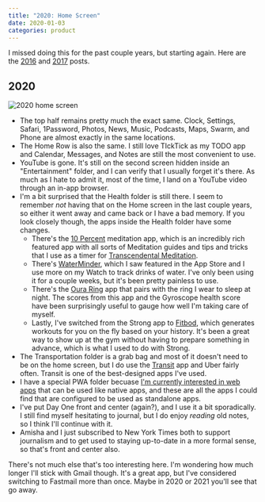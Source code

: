 ```yaml
---
title: "2020: Home Screen"
date: 2020-01-03
categories: product
---
```


I missed doing this for the past couple years, but starting again.
Here are the [2016](/blog/2016-home-screen) and [2017](/blog/2017-home-screen) posts.

## 2020

![2020 home screen](/images/2020-home-screen.png)

- The top half remains pretty much the exact same. Clock, Settings, Safari, 1Password, Photos, News, Music, Podcasts, Maps, Swarm, and Phone are almost exactly in the same locations.
- The Home Row is also the same. I still love TIckTick as my TODO app and Calendar, Messages, and Notes are still the most convenient to use.
- YouTube is gone. It's still on the second screen hidden inside an "Entertainment" folder, and I can verify that I usually forget it's there. As much as I hate to admit it, most of the time, I land on a YouTube video through an in-app browser.
- I'm a bit surprised that the Health folder is still there. I seem to remember *not* having that on the Home screen in the last couple years, so either it went away and came back or I have a bad memory. If you look closely though, the apps inside the Health folder have some changes.
    - There's the [10 Percent][1] meditation app, which is an incredibly rich featured app with all sorts of Meditation guides and tips and tricks that I use as a timer for [Transcendental Meditation][2].
    - There's [WaterMinder][3], which I saw featured in the App Store and I use more on my Watch to track drinks of water. I've only been using it for a couple weeks, but it's been pretty painless to use.
    - There's the [Oura Ring][4] app that pairs with the ring I wear to sleep at night. The scores from this app and the Gyroscope health score have been surprisingly useful to gauge how well I'm taking care of myself.
    - Lastly,  I've switched from the Strong app to [Fitbod][6], which generates workouts for you on the fly based on your history. It's been a great way to show up at the gym without having to prepare something in advance, which is what I used to do with Strong.
- The Transportation folder is a grab bag and most of it doesn't need to be on the home screen, but I do use the [Transit][5] app and Uber fairly often. Transit is one of the best-designed apps I've used.
- I have a special PWA folder becuase [I'm currently interested in web apps][7] that can be used like native apps, and these are all the apps I could find that are configured to be used as standalone apps.
- I've put Day One front and center (again?), and I use it a bit sporadically. I still find myself hesitating to journal, but I do enjoy *reading* old notes, so I think I'll continue with it.
- Amisha and I just subscribed to New York Times both to support journalism and to get used to staying up-to-date in a more formal sense, so that's front and center also.

There's not much else that's too interesting here. I'm wondering how much longer I'll stick with Gmail though. It's a great app, but I've considered switching to Fastmail more than once. Maybe in 2020 or 2021 you'll see that go away.

[1]: https://apps.apple.com/us/app/10-happier-meditation/id992210239
[2]: /blog/the-mechanics-of-transcendental-meditation/
[3]: https://apps.apple.com/us/app/waterminder/id653031147
[4]: https://apps.apple.com/us/app/oura/id1043837948
[5]: https://apps.apple.com/us/app/transit-bus-subway-times/id498151501
[6]: https://apps.apple.com/us/app/fitbod-weight-lifting-workout/id1041517543
[7]: https://twitter.com/mehulkar/status/1195069658329571329
